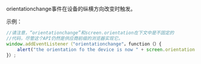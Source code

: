 orientationchange事件在设备的纵横方向改变时触发。



示例：

```js
//请注意，“orientationchange”和screen.orientation在下文中是不固定的
//代码，尽管这个API仍然是供应商前缀的浏览器实现它。
window.addEventListener（"orientationchange"，function（）{
    alert("the orientation fo the device is now " + screen.orientation.angle）;
}）;
```

